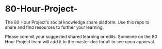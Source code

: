 # 80-Hour-Project-
The 80 Hour Project's social knowledge share platform. Use this repo to share and find resources to further your learning.

Please commit your suggested shared learning or edits. Someone on the 80 Hour Project team will add it to the master doc for all to see upon apporval.
